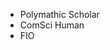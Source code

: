 - Polymathic Scholar
- ComSci Human
- FIO

<!---
alrayjr/alrayjr is a ✨ special ✨ repository because its `README.md` (this file) appears on your GitHub profile.
You can click the Preview link to take a look at your changes.
--->
